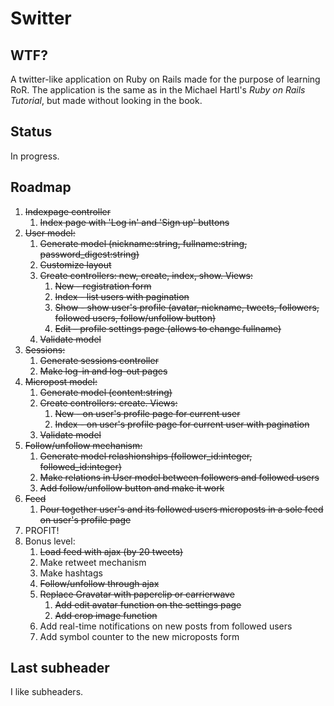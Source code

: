 # Switter

## WTF?

A twitter-like application on Ruby on Rails made for the purpose of learning RoR. The application is the same as in the Michael Hartl's *Ruby on Rails Tutorial*, but made without looking in the book.

## Status

In progress.

## Roadmap

1. ~~Indexpage controller~~
	1. ~~Index page with 'Log in' and 'Sign up' buttons~~
2. ~~User model:~~
	1. ~~Generate model (nickname:string, fullname:string, password_digest:string)~~
	2. ~~Customize layout~~
	3. ~~Create controllers: new, create, index, show. Views:~~
		1. ~~New - registration form~~
		2. ~~Index - list users with pagination~~
		3. ~~Show - show user's profile (avatar, nickname, tweets, followers, followed users, follow/unfollow button)~~
		4. ~~Edit – profile settings page (allows to change fullname)~~
	4. ~~Validate model~~
3. ~~Sessions:~~
	1. ~~Generate sessions controller~~
	2. ~~Make log-in and log-out pages~~
4. ~~Micropost model:~~
	1. ~~Generate model (content:string)~~
	2. ~~Create controllers: create. Views:~~
		1. ~~New - on user's profile page for current user~~
		2. ~~Index - on user's profile page for current user with pagination~~
	3. ~~Validate model~~
5. ~~Follow/unfollow mechanism:~~
	1. ~~Generate model relashionships (follower_id:integer, followed_id:integer)~~
	2. ~~Make relations in User model between followers and followed users~~
	3. ~~Add follow/unfollow button and make it work~~
6. ~~Feed~~
	1. ~~Pour together user's and its followed users microposts in a sole feed on user's profile page~~
7. PROFIT!
8. Bonus level:
	1. ~~Load feed with ajax (by 20 tweets)~~
	2. Make retweet mechanism
	3. Make hashtags
	4. ~~Follow/unfollow through ajax~~
	5. ~~Replace Gravatar with paperclip or carrierwave~~
		1. ~~Add edit avatar function on the settings page~~
		2. ~~Add crop image function~~
	6. Add real-time notifications on new posts from followed users
	7. Add symbol counter to the new microposts form

## Last subheader

I like subheaders.
